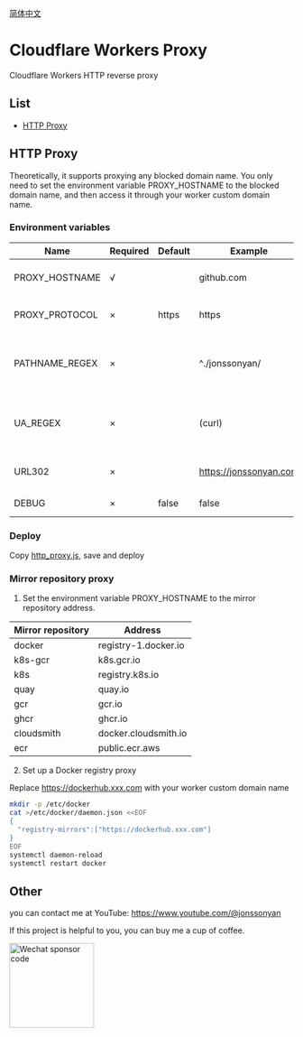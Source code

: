 [简体中文](README.md)

# Cloudflare Workers Proxy

Cloudflare Workers HTTP reverse proxy

## List

- [HTTP Proxy](#http-proxy)

## HTTP Proxy

Theoretically, it supports proxying any blocked domain name. You only need to set the environment variable
PROXY_HOSTNAME to the blocked domain name, and then access it through your worker custom domain name.

### Environment variables

| Name           | Required | Default | Example                | Remark                                      |
|----------------|----------|---------|------------------------|---------------------------------------------|
| PROXY_HOSTNAME | √        |         | github.com             | Proxy address hostname                      |
| PROXY_PROTOCOL | ×        | https   | https                  | Proxy address protocol                      |
| PATHNAME_REGEX | ×        |         | ^./jonssonyan/         | Regular expression for proxy address path   |
| UA_REGEX       | ×        |         | (curl)                 | Regular expression for User-Agent whitelist |
| URL302         | ×        |         | https://jonssonyan.com | 302 Redirect address                        |
| DEBUG          | ×        | false   | false                  | Enable DEBUG                                |

### Deploy

Copy [http_proxy.js](http_proxy.js), save and deploy

### Mirror repository proxy

1. Set the environment variable PROXY_HOSTNAME to the mirror repository address.

| Mirror repository | Address              |     
|-------------------|----------------------|
| docker            | registry-1.docker.io |   
| k8s-gcr           | k8s.gcr.io           |   
| k8s               | registry.k8s.io      |    
| quay              | quay.io              |   
| gcr               | gcr.io               |  
| ghcr              | ghcr.io              |   
| cloudsmith        | docker.cloudsmith.io |   
| ecr               | public.ecr.aws       |  

2. Set up a Docker registry proxy

Replace https://dockerhub.xxx.com with your worker custom domain name

```bash
mkdir -p /etc/docker
cat >/etc/docker/daemon.json <<EOF
{
  "registry-mirrors":["https://dockerhub.xxx.com"]
}
EOF
systemctl daemon-reload
systemctl restart docker
```

## Other

you can contact me at YouTube: https://www.youtube.com/@jonssonyan

If this project is helpful to you, you can buy me a cup of coffee.

<img src="https://github.com/jonssonyan/install-script/assets/46235235/cce90c48-27d3-492c-af3e-468b656bdd06" width="150" alt="Wechat sponsor code" title="Wechat sponsor code"/>